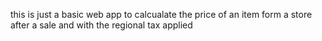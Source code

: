 this is just a basic web app to calcualate the price of an item form a store after a sale and with the regional tax applied